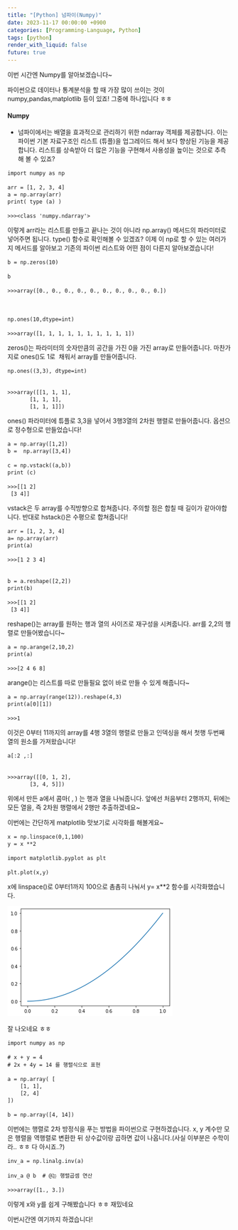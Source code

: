 ```yaml
---
title: "[Python] 넘파이(Numpy)"
date: 2023-11-17 00:00:00 +0900
categories: [Programming-Language, Python]
tags: [python]
render_with_liquid: false
future: true
---
```

이번 시간엔 Numpy를 알아보겠습니다~

파이썬으로 데이터나 통계분석을 할 때 가장 많이 쓰이는 것이 numpy,pandas,matplotlib 등이 있죠! 그중에 하나입니다 ㅎㅎ

#### **Numpy**

-   넘파이에서는 배열을 효과적으로 관리하기 위한 ndarray 객체를 제공합니다. 이는 파이썬 기본 자료구조인 리스트 (튜플)을 업그레이드 해서 보다 향상된 기능을 제공합니다. 리스트를 상속받아 더 많은 기능을 구현해서 사용성을 높이는 것으로 추측해 볼 수 있죠?

```
import numpy as np

arr = [1, 2, 3, 4]
a = np.array(arr)
print( type (a) )

>>><class 'numpy.ndarray'>
```

이렇게 arr라는 리스트를 만들고 끝나는 것이 아니라 np.array() 메서드의 파라미터로 넣어주면 됩니다. type() 함수로 확인해볼 수 있겠죠? 이제 이 np로 할 수 있는 여러가지 메서드를 알아보고 기존의 파이썬 리스트와 어떤 점이 다른지 알아보겠습니다!

```
b = np.zeros(10)

b

>>>array([0., 0., 0., 0., 0., 0., 0., 0., 0., 0.])



np.ones(10,dtype=int)

>>>array([1, 1, 1, 1, 1, 1, 1, 1, 1, 1])
```

zeros()는 파라미터의 숫자만큼의 공간을 가진 0을 가진 array로 만들어줍니다. 마찬가지로 ones()도 1로  채워서 array를 만들어줍니다.

```
np.ones((3,3), dtype=int)


>>>array([[1, 1, 1],
       [1, 1, 1],
       [1, 1, 1]])
```

ones() 파라미터에 튜플로 3,3을 넣어서 3행3열의 2차원 행렬로 만들어줍니다. 옵션으로 정수형으로 만들었습니다!

```
a = np.array([1,2])
b =  np.array([3,4])

c = np.vstack((a,b))
print (c)

>>>[[1 2]
 [3 4]]
```

vstack은 두 array를 수직방향으로 합쳐줍니다. 주의할 점은 합칠 때 길이가 같아야합니다. 반대로 hstack()은 수평으로 합쳐줍니다!

```
arr = [1, 2, 3, 4]
a= np.array(arr)
print(a)

>>>[1 2 3 4]


b = a.reshape([2,2])
print(b)

>>>[[1 2]
 [3 4]]
```

reshape()는 array를 원하는 행과 열의 사이즈로 재구성을 시켜줍니다. arr를 2,2의 행렬로 만들어봤습니다~

```
a = np.arange(2,10,2)
print(a)

>>>[2 4 6 8]
```

arange()는 리스트를 따로 만들필요 없이 바로 만들 수 있게 해줍니다~

```
a = np.array(range(12)).reshape(4,3)
print(a[0][1])

>>>1
```

이것은 0부터 11까지의 array를 4행 3열의 행렬로 만들고 인덱싱을 해서 첫행 두번째 열의 원소를 가져왔습니다!

```
a[:2 ,:]


>>>array([[0, 1, 2],
       [3, 4, 5]])
```

위에서 만든 a에서 콤마( , ) 는 행과 열을 나눠줍니다. 앞에선 처음부터 2행까지, 뒤에는 모든 열을, 즉 2차원 행렬에서 2행만 추출하겠네요~

이번에는 간단하게 matplotlib 맛보기로 시각화를 해볼게요~

```
x = np.linspace(0,1,100)
y = x **2

import matplotlib.pyplot as plt

plt.plot(x,y)
```

x에 linspace()로 0부터1까지 100으로 촘촘히 나눠서 y= x\*\*2 함수를 시각화했습니다.

![Desktop View](/assets/img/Programming-Language/Python/Numpy/1.png)

잘 나오네요 ㅎㅎ

```
import numpy as np

# x + y = 4
# 2x + 4y = 14 를 행렬식으로 표현

a = np.array( [
    [1, 1],
    [2, 4]
])

b = np.array([4, 14])
```

이번에는 행렬로 2차 방정식을 푸는 방법을 파이썬으로 구현하겠습니다. x, y 계수만 모은 행렬을 역행렬로 변환한 뒤 상수값이랑 곱하면 값이 나옵니다.(사실 이부분은 수학이라.. ㅎㅎ 다 아시죠..?)

```
inv_a = np.linalg.inv(a)

inv_a @ b  # @는 행렬곱셈 연산

>>>array([1., 3.])
```

이렇게 x와 y를 쉽게 구해봤습니다 ㅎㅎ 재밌네요

이번시간엔 여기까지 하겠습니다!